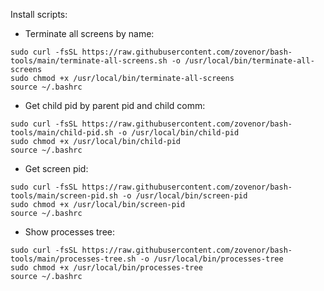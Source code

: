 Install scripts:

- Terminate all screens by name:
```shell
sudo curl -fsSL https://raw.githubusercontent.com/zovenor/bash-tools/main/terminate-all-screens.sh -o /usr/local/bin/terminate-all-screens
sudo chmod +x /usr/local/bin/terminate-all-screens
source ~/.bashrc
```

- Get child pid by parent pid and child comm:
```shell
sudo curl -fsSL https://raw.githubusercontent.com/zovenor/bash-tools/main/child-pid.sh -o /usr/local/bin/child-pid
sudo chmod +x /usr/local/bin/child-pid
source ~/.bashrc
```

- Get screen pid:
```shell
sudo curl -fsSL https://raw.githubusercontent.com/zovenor/bash-tools/main/screen-pid.sh -o /usr/local/bin/screen-pid
sudo chmod +x /usr/local/bin/screen-pid
source ~/.bashrc
```

- Show processes tree:
```shell
sudo curl -fsSL https://raw.githubusercontent.com/zovenor/bash-tools/main/processes-tree.sh -o /usr/local/bin/processes-tree
sudo chmod +x /usr/local/bin/processes-tree
source ~/.bashrc
```

